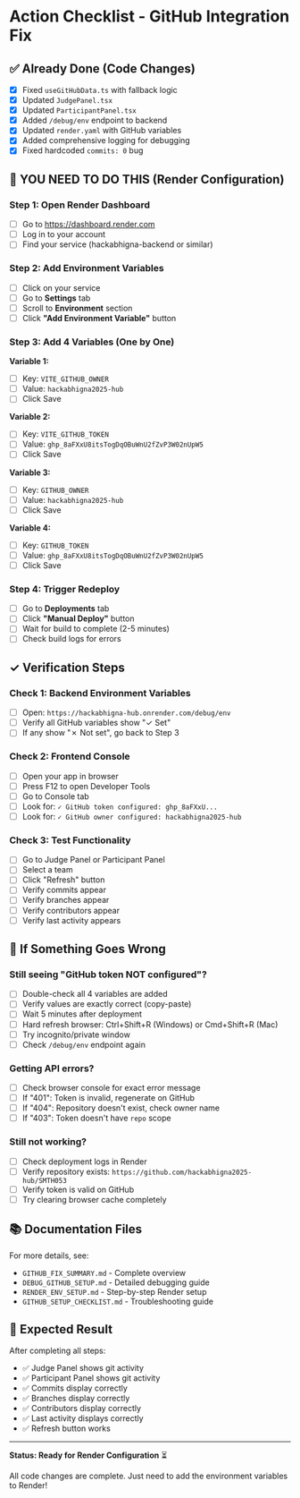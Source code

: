 # Action Checklist - GitHub Integration Fix

## ✅ Already Done (Code Changes)

- [x] Fixed `useGitHubData.ts` with fallback logic
- [x] Updated `JudgePanel.tsx` 
- [x] Updated `ParticipantPanel.tsx`
- [x] Added `/debug/env` endpoint to backend
- [x] Updated `render.yaml` with GitHub variables
- [x] Added comprehensive logging for debugging
- [x] Fixed hardcoded `commits: 0` bug

## 🔧 YOU NEED TO DO THIS (Render Configuration)

### Step 1: Open Render Dashboard
- [ ] Go to https://dashboard.render.com
- [ ] Log in to your account
- [ ] Find your service (hackabhigna-backend or similar)

### Step 2: Add Environment Variables
- [ ] Click on your service
- [ ] Go to **Settings** tab
- [ ] Scroll to **Environment** section
- [ ] Click **"Add Environment Variable"** button

### Step 3: Add 4 Variables (One by One)

**Variable 1:**
- [ ] Key: `VITE_GITHUB_OWNER`
- [ ] Value: `hackabhigna2025-hub`
- [ ] Click Save

**Variable 2:**
- [ ] Key: `VITE_GITHUB_TOKEN`
- [ ] Value: `ghp_8aFXxU8itsTogDqOBuWnU2fZvP3W02nUpW5`
- [ ] Click Save

**Variable 3:**
- [ ] Key: `GITHUB_OWNER`
- [ ] Value: `hackabhigna2025-hub`
- [ ] Click Save

**Variable 4:**
- [ ] Key: `GITHUB_TOKEN`
- [ ] Value: `ghp_8aFXxU8itsTogDqOBuWnU2fZvP3W02nUpW5`
- [ ] Click Save

### Step 4: Trigger Redeploy
- [ ] Go to **Deployments** tab
- [ ] Click **"Manual Deploy"** button
- [ ] Wait for build to complete (2-5 minutes)
- [ ] Check build logs for errors

## ✓ Verification Steps

### Check 1: Backend Environment Variables
- [ ] Open: `https://hackabhigna-hub.onrender.com/debug/env`
- [ ] Verify all GitHub variables show "✓ Set"
- [ ] If any show "✗ Not set", go back to Step 3

### Check 2: Frontend Console
- [ ] Open your app in browser
- [ ] Press F12 to open Developer Tools
- [ ] Go to Console tab
- [ ] Look for: `✓ GitHub token configured: ghp_8aFXxU...`
- [ ] Look for: `✓ GitHub owner configured: hackabhigna2025-hub`

### Check 3: Test Functionality
- [ ] Go to Judge Panel or Participant Panel
- [ ] Select a team
- [ ] Click "Refresh" button
- [ ] Verify commits appear
- [ ] Verify branches appear
- [ ] Verify contributors appear
- [ ] Verify last activity appears

## 🐛 If Something Goes Wrong

### Still seeing "GitHub token NOT configured"?
- [ ] Double-check all 4 variables are added
- [ ] Verify values are exactly correct (copy-paste)
- [ ] Wait 5 minutes after deployment
- [ ] Hard refresh browser: Ctrl+Shift+R (Windows) or Cmd+Shift+R (Mac)
- [ ] Try incognito/private window
- [ ] Check `/debug/env` endpoint again

### Getting API errors?
- [ ] Check browser console for exact error message
- [ ] If "401": Token is invalid, regenerate on GitHub
- [ ] If "404": Repository doesn't exist, check owner name
- [ ] If "403": Token doesn't have `repo` scope

### Still not working?
- [ ] Check deployment logs in Render
- [ ] Verify repository exists: `https://github.com/hackabhigna2025-hub/SMTH053`
- [ ] Verify token is valid on GitHub
- [ ] Try clearing browser cache completely

## 📚 Documentation Files

For more details, see:
- `GITHUB_FIX_SUMMARY.md` - Complete overview
- `DEBUG_GITHUB_SETUP.md` - Detailed debugging guide
- `RENDER_ENV_SETUP.md` - Step-by-step Render setup
- `GITHUB_SETUP_CHECKLIST.md` - Troubleshooting guide

## 🎯 Expected Result

After completing all steps:
- ✅ Judge Panel shows git activity
- ✅ Participant Panel shows git activity
- ✅ Commits display correctly
- ✅ Branches display correctly
- ✅ Contributors display correctly
- ✅ Last activity displays correctly
- ✅ Refresh button works

---

**Status: Ready for Render Configuration** ⏳

All code changes are complete. Just need to add the environment variables to Render!

